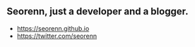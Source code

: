 ## Seorenn, just a developer and a blogger.

- https://seorenn.github.io
- https://twitter.com/seorenn
